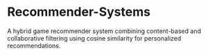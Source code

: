 # Recommender-Systems
A hybrid game recommender system combining content-based and collaborative filtering using cosine similarity for personalized recommendations.
